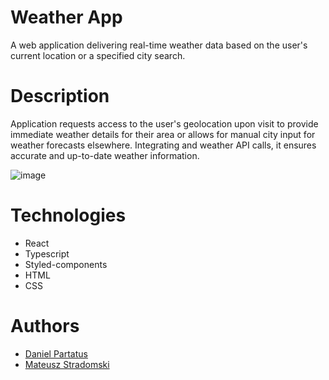 # Weather App
A web application delivering real-time weather data based on the user's current location or a specified city search.


# Description
Application requests access to the user's geolocation upon visit to provide immediate weather details for their area or allows for manual city input for weather forecasts elsewhere. Integrating and weather API calls, it ensures accurate and up-to-date weather information.

![image](https://github.com/Stradomsky/weather_app/assets/92109490/4082ff60-988b-4daf-98d3-df84303ea004)


# Technologies
- React
- Typescript
- Styled-components
- HTML
- CSS

# Authors
- [Daniel Partatus](https://github.com/Dratatus)
- [Mateusz Stradomski](https://github.com/Stradomsky)
